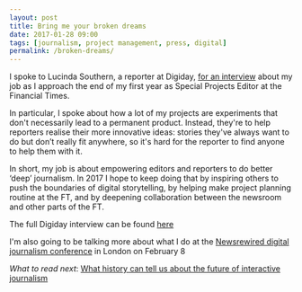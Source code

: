 ```yaml
---
layout: post
title: Bring me your broken dreams
date: 2017-01-28 09:00
tags: [journalism, project management, press, digital]
permalink: /broken-dreams/
---
```

I spoke to Lucinda Southern, a reporter at Digiday, [for an interview](http://digiday.com/publishers/financial-times-special-projects/) about my job as I approach the end of my first year as Special Projects Editor at the Financial Times.

In particular, I spoke about how a lot of my projects are experiments that don't necessarily lead to a permanent product. Instead, they're to help reporters realise their more innovative ideas: stories they've always want to do but don’t really fit anywhere, so it's hard for the reporter to find anyone to help them with it. 

In short, my job is about empowering editors and reporters to do better ‘deep’ journalism. In 2017 I hope to keep doing that by inspiring others to push the boundaries of digital storytelling, by helping make project planning routine at the FT, and by deepening collaboration between the newsroom and other parts of the FT.

The full Digiday interview can be found [here](http://digiday.com/publishers/financial-times-special-projects/)

I'm also going to be talking more about what I do at the [Newsrewired digital journalism conference](https://www.newsrewired.com/2017/01/16/more-speakers-join-live-social-video-and-special-projects-sessions/) in London on February 8

*What to read next*: [What history can tell us about the future of interactive journalism](/history/)